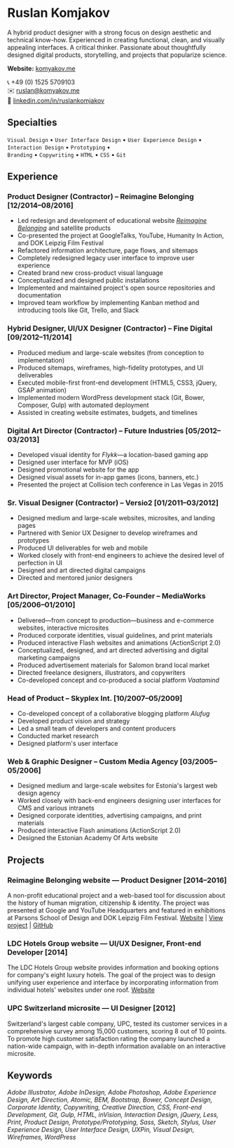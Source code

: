 # Ruslan Komjakov

<!-- **Available immediately** for contract/freelance work. -->

A hybrid product designer with a strong focus on design aesthetic and technical know-how. 
Experienced in creating functional, clean, and visually appealing interfaces. A critical thinker.
Passionate about thoughtfully designed digital products, storytelling, and projects that popularize science. 

**Website:** [komyakov.me](https://komyakov.me/)

:telephone_receiver: +49 (0) 1525 5709103  
:envelope: ruslan@komyakov.me  
:link: [linkedin.com/in/ruslankomjakov](https://www.linkedin.com/in/ruslankomjakov)

## Specialties

`Visual Design` • `User Interface Design` • `User Experience Design` • `Interaction Design` • `Prototyping` •  
`Branding` • `Copywriting` • `HTML` • `CSS` • `Git` 

## Experience

### Product Designer (Contractor) – Reimagine Belonging [12/2014–08/2016]

*   Led redesign and development of educational website [*Reimagine Belonging*](https://reimaginebelonging.org) and satellite products
*   Co-presented the project at GoogleTalks, YouTube, Humanity In Action, and DOK Leipzig Film Festival
*   Refactored information architecture, page flows, and sitemaps
*   Completely redesigned legacy user interface to improve user experience
*   Created brand new cross-product visual language
*   Conceptualized and designed public installations
*   Implemented and maintained project's open source repositories and documentation
*   Improved team workflow by implementing Kanban method and introducing tools like Git, Trello, and Slack

### Hybrid Designer, UI/UX Designer (Contractor) – Fine Digital [09/2012–11/2014]

*   Produced medium and large-scale websites (from conception to implementation)
*   Produced sitemaps, wireframes, high-fidelity prototypes, and UI deliverables
*   Executed mobile-first front-end development (HTML5, CSS3, jQuery, GSAP animation)
*   Implemented modern WordPress development stack (Git, Bower, Composer, Gulp) with automated deployment
*   Assisted in creating website estimates, budgets, and timelines

### Digital Art Director (Contractor) – Future Industries [05/2012–03/2013]

*   Developed visual identity for *Flykk*—a location-based gaming app
*   Designed user interface for MVP (iOS)
*   Designed promotional website for the app
*   Designed visual assets for in-app games (icons, banners, etc.)
*   Presented the project at Collision tech conference in Las Vegas in 2015

### Sr. Visual Designer (Contractor) – Versio2 [01/2011–03/2012]

*   Designed medium and large-scale websites, microsites, and landing pages
*   Partnered with Senior UX Designer to develop wireframes and prototypes
*   Produced UI deliverables for web and mobile
*   Worked closely with front-end engineers to achieve the desired level of perfection in UI
*   Designed and art directed digital campaigns
*   Directed and mentored junior designers

### Art Director, Project Manager, Co-Founder – MediaWorks [05/2006–01/2010]

*   Delivered—from concept to production—business and e-commerce websites, interactive microsites
*   Produced corporate identities, visual guidelines, and print materials
*   Produced interactive Flash websites and animations (ActionScript 2.0)
*   Conceptualized, designed, and art directed advertising and digital marketing campaigns
*   Produced advertisement materials for Salomon brand local market
*   Directed freelance designers, illustrators, and copywriters
*   Co-developed concept and co-produced a social platform *Vaatamind*

### Head of Product – Skyplex Int. [10/2007–05/2009]

*   Co-developed concept of a collaborative blogging platform *Alufug*
*   Developed product vision and strategy
*   Led a small team of developers and content producers
*   Conducted market research
*   Designed platform's user interface

### Web & Graphic Designer – Custom Media Agency [03/2005–05/2006]

*   Designed medium and large-scale websites for Estonia's largest web design agency
*   Worked closely with back-end engineers designing user interfaces for CMS and various intranets
*   Designed corporate identities, advertising campaigns, and print materials
*   Produced interactive Flash animations (ActionScript 2.0)
*   Designed the Estonian Academy Of Arts website

## Projects

### Reimagine Belonging website — Product Designer [2014–2016]

A non-profit educational project and a web-based tool for discussion about the 
history of human migration, citizenship & identity. The project was presented 
at Google and YouTube Headquarters and featured in exhibitions at Parsons School 
of Design and DOK Leipzig Film Festival.
[Website](https://reimaginebelonging.org) | [View project](http://komyakov.me/reimagine-belonging) | 
[GitHub](https://github.com/rslnk/reimagine-belonging)

### LDC Hotels Group website — UI/UX Designer, Front-end Developer [2014]

The LDC Hotels Group website provides information and booking options for company's
eight luxury hotels. The goal of the project was to design unifying user experience 
and interface by incorporating information from individual hotels' websites under
one roof. [Website](http://www.ldcitalianhotels.com)

### UPC Switzerland microsite — UI Designer [2012]

Switzerland's largest cable company, UPC, tested its customer services in a
comprehensive survey among 15,000 customers, scoring 8 out of 10 points. To promote 
high customer satisfaction rating the company launched a nation-wide campaign, 
with in-depth information available on an interactive microsite.

## Keywords

*Adobe Illustrator, Adobe InDesign, Adobe Photoshop, Adobe Experience Design, Art Direction, Atomic, BEM, Bootstrap, Bower, Concept Design, Corporate Identity, Copywriting, Creative Direction, CSS, Front-end Development, Git, Gulp, HTML, inVision, Interaction Design, jQuery, Less, Print, Product Design, Prototype/Prototyping, Sass, Sketch, Stylus, User Experience Design, User Interface Design, UXPin, Visual Design, Wireframes, WordPress*
